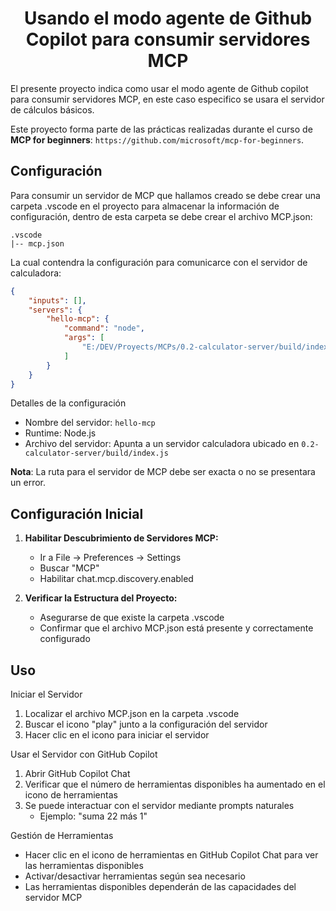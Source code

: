# <h1 align='center'> Usando el modo agente de Github Copilot para consumir servidores MCP</h1>

El presente proyecto indica como usar el modo agente de Github copilot para consumir servidores MCP, en este caso especifico se usara el servidor de cálculos básicos.

Este proyecto forma parte de las prácticas realizadas durante el curso de **MCP for beginners**: `https://github.com/microsoft/mcp-for-beginners`.

## Configuración

Para consumir un servidor de MCP que hallamos creado se debe crear una carpeta .vscode en el proyecto para almacenar la información de configuración, dentro de esta carpeta se debe crear el archivo MCP.json:

```
.vscode
|-- mcp.json
```

La cual contendra la configuración para comunicarce con el servidor de calculadora:

```json
{
    "inputs": [],
    "servers": {
        "hello-mcp": {
            "command": "node",
            "args": [
                "E:/DEV/Proyects/MCPs/0.2-calculator-server/build/index.js"
            ]
        }
    }
}

```
Detalles de la configuración

- Nombre del servidor: `` hello-mcp ``
- Runtime: Node.js
- Archivo del servidor: Apunta a un servidor calculadora ubicado en ``0.2-calculator-server/build/index.js``

**Nota**: La ruta para el servidor de MCP debe ser exacta o no se presentara un error.

## Configuración Inicial

1. **Habilitar Descubrimiento de Servidores MCP:**
    * Ir a File -> Preferences -> Settings
    * Buscar "MCP"
    * Habilitar chat.mcp.discovery.enabled

2. **Verificar la Estructura del Proyecto:**

    * Asegurarse de que existe la carpeta .vscode
    * Confirmar que el archivo MCP.json está presente y correctamente configurado

## Uso
Iniciar el Servidor

1. Localizar el archivo MCP.json en la carpeta .vscode
2. Buscar el icono "play" junto a la configuración del servidor
3. Hacer clic en el icono para iniciar el servidor

Usar el Servidor con GitHub Copilot

1. Abrir GitHub Copilot Chat
2. Verificar que el número de herramientas disponibles ha aumentado en el icono de herramientas
3. Se puede interactuar con el servidor mediante prompts naturales
    * Ejemplo: "suma 22 más 1"

Gestión de Herramientas
  * Hacer clic en el icono de herramientas en GitHub Copilot Chat para ver las herramientas disponibles
  * Activar/desactivar herramientas según sea necesario
  * Las herramientas disponibles dependerán de las capacidades del servidor MCP